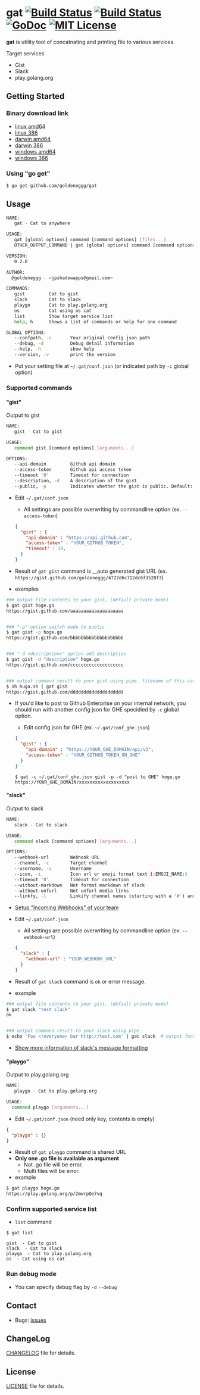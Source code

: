 gat [![Build Status](https://travis-ci.org/goldeneggg/gat.svg?branch=master)](https://travis-ci.org/goldeneggg/gat) [![Build Status](http://drone.io/github.com/goldeneggg/gat/status.png)](https://drone.io/github.com/goldeneggg/gat/latest) [![GoDoc](https://godoc.org/github.com/goldeneggg/gat?status.png)](https://godoc.org/github.com/goldeneggg/gat) [![MIT License](http://img.shields.io/badge/license-MIT-lightgrey.svg)](https://github.com/goldeneggg/gat/blob/master/LICENSE)
==========
__gat__ is utility tool of concatnating and printing file to various services.

Target services
* Gist
* Slack
* play.golang.org


## Getting Started

### Binary download link
* [linux amd64](https://drone.io/github.com/goldeneggg/gat/files/artifacts/bin/linux_amd64/gat)
* [linux 386](https://drone.io/github.com/goldeneggg/gat/files/artifacts/bin/linux_386/gat)
* [darwin amd64](https://drone.io/github.com/goldeneggg/gat/files/artifacts/bin/darwin_amd64/gat)
* [darwin 386](https://drone.io/github.com/goldeneggg/gat/files/artifacts/bin/darwin_386/gat)
* [windows amd64](https://drone.io/github.com/goldeneggg/gat/files/artifacts/bin/windows_amd64/gat.exe)
* [windows 386](https://drone.io/github.com/goldeneggg/gat/files/artifacts/bin/windows_386/gat.exe)


### Using "go get"

```bash
$ go get github.com/goldeneggg/gat
```


## Usage

```bash
NAME:
   gat - Cat to anywhere

USAGE:
   gat [global options] command [command options] [files...]
   OTHER_OUTPUT_COMMAND | gat [global options] command [command options]

VERSION:
   0.2.0

AUTHOR:
  @goldeneggg - <jpshadowapps@gmail.com>

COMMANDS:
   gist         Cat to gist
   slack        Cat to slack
   playgo       Cat to play.golang.org
   os           Cat using os cat
   list         Show target service list
   help, h      Shows a list of commands or help for one command

GLOBAL OPTIONS:
   --confpath, -c       Your original config json path
   --debug, -d          Debug detail information
   --help, -h           show help
   --version, -v        print the version
```

* Put your setting file at `~/.gat/conf.json` (or indicated path by `-c` global option)


### Supported commands

#### "gist"
Output to gist

```bash
NAME:
   gist - Cat to gist

USAGE:
   command gist [command options] [arguments...]

OPTIONS:
   --api-domain         Github api domain
   --access-token       Github api access token
   --timeout '0'        Timeout for connection
   --description, -d    A description of the gist
   --public, -p         Indicates whether the gist is public. Default: false
```

* Edit `~/.gat/conf.json`
    * All settings are possible overwriting by commandline option (ex. `--access-token`)

    ```json
    {
      "gist" : {
        "api-domain" : "https://api.github.com",
        "access-token" : "YOUR_GITHUB_TOKEN",
        "timeout" : 10,
      }
    }
    ```

* Result of `gat gist` command is __auto generated gist URL (ex. `https://gist.github.com/goldeneggg/4727d6c712dc6f3528f3`)

* examples

```bash
### output file contents to your gist, (default private mode)
$ gat gist hoge.go
https://gist.github.com/aaaaaaaaaaaaaaaaaaaa


### "-p" option switch mode to public
$ gat gist -p hoge.go
https://gist.github.com/bbbbbbbbbbbbbbbbbbbb


### "-d <description>" option add description
$ gat gist -d "description" hoge.go
https://gist.github.com/cccccccccccccccccccc


### output command result to your gist using pipe. filename of this case is "stdin"
$ sh huga.sh | gat gist
https://gist.github.com/dddddddddddddddddddd

```

*  If you'd like to post to Github Enterprise on your internal network, you should run with another config json for GHE specidied by `-c` global option.
    * Edit config json for GHE (ex. `~/.gat/conf_ghe.json`)

    ```json
    {
      "gist" : {
        "api-domain" : "https://YOUR_GHE_DOMAIN/api/v3",
        "access-token" : "YOUR_GITHUB_TOKEN_ON_GHE"
      }
    }
    ```

    ```
    $ gat -c ~/.gat/conf_ghe.json gist -p -d "post to GHE" hoge.go
    https://YOUR_GHE_DOMAIN/xxxxxxxxxxxxxxxxxxx
    ```

#### "slack"
Output to slack

```bash
NAME:
   slack - Cat to slack

USAGE:
   command slack [command options] [arguments...]

OPTIONS:
   --webhook-url        Webhook URL
   --channel, -c        Target channel
   --username, -u       Username
   --icon, -i           Icon url or emoji format text (:EMOJI_NAME:)
   --timeout '0'        Timeout for connection
   --without-markdown   Not format markdown of slack
   --without-unfurl     Not unfurl media links
   --linkfy, -l         Linkify channel names (starting with a '#') and usernames (starting with an '@')
```

* [Setup "Incoming Webhooks" of your team](https://my.slack.com/services/new/incoming-webhook)
* Edit `~/.gat/conf.json`
    * All settings are possible overwriting by commandline option (ex. `--webhook-url`)

    ```json
    {
      "slack" : {
        "webhook-url" : "YOUR_WEBHOOK_URL"
      }
    }
    ```

* Result of `gat slack` command is `ok` or error message.
* example

```bash
### output file contents to your gist, (default private mode)
$ gat slack "test slack"
ok


### output command result to your slack using pipe.
$ echo 'Foo <!everyone> bar http://test.com' | gat slack  # output format is "Foo <!everyone> bar <http://test.com>"
```

* [Show more information of slack's message formatting](https://api.slack.com/docs/formatting)

#### "playgo"
Output to play.golang.org

```bash
NAME:
   playgo - Cat to play.golang.org

USAGE:
  command playgo [arguments...]
```

* Edit `~/.gat/conf.json` (need only key, contents is empty)

```json
{
  "playgo" : {}
}
```

* Result of `gat playgo` command is shared URL
* __Only one .go file is available as argument__
    * Not .go file will be error.
    * Multi files will be error.
* example

```bash
$ gat playgo hoge.go
https://play.golang.org/p/2mwrpQe7vq
```


### Confirm supported service list

* `list` command

```
$ gat list

gist  - Cat to gist
slack  - Cat to slack
playgo  - Cat to play.golang.org
os  - Cat using os cat
```

### Run debug mode

* You can specify debug flag by `-d` `--debug`


## Contact

* Bugs: [issues](https://github.com/goldeneggg/gat/issues)


## ChangeLog
[CHANGELOG](CHANGELOG) file for details.


## License

[LICENSE](LICENSE) file for details.
